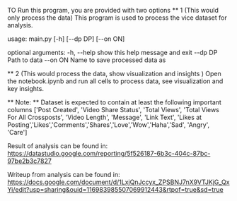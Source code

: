 TO Run this program, you are provided with two options
** 1 (This would only process the data)
This program is used to process the vice dataset for analysis.

usage: main.py [-h] [--dp DP] [--on ON]

optional arguments:
  -h, --help  show this help message and exit
  --dp DP     Path to data
  --on ON     Name to save processed data as

** 2 (This would process the data, show visualization and insights )
Open the notebook.ipynb and run all cells to process data, see visualization and key insights.

** Note: ** Dataset is expected to contain at least the following important columns
['Post Created', 'Video Share Status', 'Total Views', 'Total Views For All Crossposts', 'Video Length', 
'Message', 'Link Text', 'Likes at Posting','Likes','Comments','Shares','Love','Wow','Haha','Sad', 'Angry', 
'Care'] 

Result of analysis can be found in: https://datastudio.google.com/reporting/5f526187-6b3c-404c-87bc-97be2b3c7827

Writeup from analysis can be found in: https://docs.google.com/document/d/1LxjQnJccyx_ZPSBNJ7nX9VTJKjG_QxYi/edit?usp=sharing&ouid=116983985507069912443&rtpof=true&sd=true